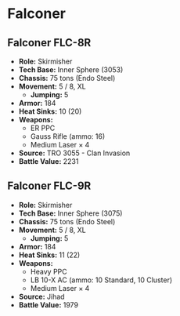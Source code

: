 # Falconer
## Falconer FLC-8R
- **Role:** Skirmisher
- **Tech Base:** Inner Sphere (3053)
- **Chassis:** 75 tons (Endo Steel)
- **Movement:** 5 / 8, XL
  - **Jumping:** 5
- **Armor:** 184
- **Heat Sinks:** 10 (20)
- **Weapons:**
  - ER PPC
  - Gauss Rifle (ammo: 16)
  - Medium Laser × 4
- **Source:** TRO 3055 - Clan Invasion
- **Battle Value:** 2231

## Falconer FLC-9R
- **Role:** Skirmisher
- **Tech Base:** Inner Sphere (3075)
- **Chassis:** 75 tons (Endo Steel)
- **Movement:** 5 / 8, XL
  - **Jumping:** 5
- **Armor:** 184
- **Heat Sinks:** 11 (22)
- **Weapons:**
  - Heavy PPC
  - LB 10-X AC (ammo: 10 Standard, 10 Cluster)
  - Medium Laser × 4
- **Source:** Jihad
- **Battle Value:** 1979

